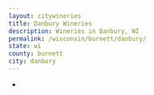 ```yaml
---
layout: citywineries
title: Danbury Wineries
description: Wineries in Danbury, WI
permalink: /wisconsin/burnett/danbury/
state: wi
county: burnett
city: danbury
---
```

-
